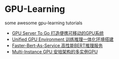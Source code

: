 # GPU-Learning
some awesome gpu-learning tutorials

- [GPU Server To Go 打造便携可移动的GPU系统](https://github.com/xiangyangkan/gpu-learning/tree/main/gpu-server-to-go)
- [Unified GPU Environment 训练推理一体化环境搭建](https://github.com/xiangyangkan/gpu-learning/tree/main/docker)
- [Faster-Bert-As-Service 高性能BERT推理服务](https://github.com/xiangyangkan/gpu-learning/tree/main/tensorrt/bert)
- [Multi-Instance GPU 安培架构的多实例GPU](https://github.com/xiangyangkan/gpu-learning/tree/main/mig)